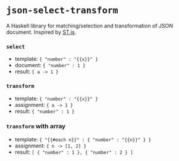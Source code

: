 # `json-select-transform`

A Haskell library for matching/selection and transformation of JSON document.
Inspired by [ST.js](https://selecttransform.github.io/site/).

### `select`
- template: `{ "number" : "{{x}}" }`
- document: `{ "number" : 1 }`
- result: `{ a -> 1 }`

### `transform`
- template: `{ "number" : "{{x}}" }`
- assignment: `{ a -> 1 }`
- result: `{ "number" : 1 }`

### `transform` with array
- template: `{ "{{#each n}}" : { "number" : "{{n}}" } }`
- assignment: `{ n -> [1, 2] }`
- result: `[ { "number" : 1 }, { "number" : 2 } ]`